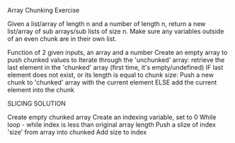Array Chunking Exercise

Given a list/array of length n and a number of length n, return a new list/array of 
sub arrays/sub lists of size n. Make sure any variables outside of an even chunk are 
in their own list.

Function of 2 given inputs, an array and a number
Create an empty array to push chunked values to
Iterate through the 'unchunked' array:
    retrieve the last element in the 'chunked' array (first time, it's empty/undefined)
    IF last element does not exist, or its length is equal to chunk size:
        Push a new chunk to 'chunked' array with the current element
    ELSE
        add the current element into the chunk


SLICING SOLUTION

Create empty chunked array
Create an indexing variable, set to 0
While loop - while index is less than original array length
    Push a slize of index 'size' from array into chunked
    Add size to index